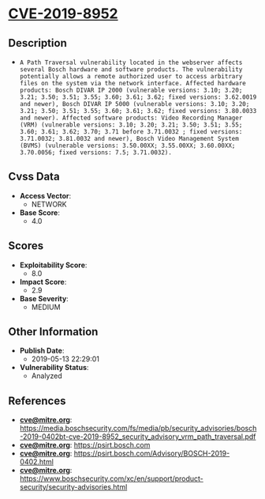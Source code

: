 
# [CVE-2019-8952](https://media.boschsecurity.com/fs/media/pb/security_advisories/bosch-2019-0402bt-cve-2019-8952_security_advisory_vrm_path_traversal.pdf)

## Description

- `A Path Traversal vulnerability located in the webserver affects several Bosch hardware and software products. The vulnerability potentially allows a remote authorized user to access arbitrary files on the system via the network interface. Affected hardware products: Bosch DIVAR IP 2000 (vulnerable versions: 3.10; 3.20; 3.21; 3.50; 3.51; 3.55; 3.60; 3.61; 3.62; fixed versions: 3.62.0019 and newer), Bosch DIVAR IP 5000 (vulnerable versions: 3.10; 3.20; 3.21; 3.50; 3.51; 3.55; 3.60; 3.61; 3.62; fixed versions: 3.80.0033 and newer). Affected software products: Video Recording Manager (VRM) (vulnerable versions: 3.10; 3.20; 3.21; 3.50; 3.51; 3.55; 3.60; 3.61; 3.62; 3.70; 3.71 before 3.71.0032 ; fixed versions: 3.71.0032; 3.81.0032 and newer), Bosch Video Management System (BVMS) (vulnerable versions: 3.50.00XX; 3.55.00XX; 3.60.00XX; 3.70.0056; fixed versions: 7.5; 3.71.0032).`

## Cvss Data

- **Access Vector**:
  - NETWORK
- **Base Score**:
  - 4.0

## Scores

- **Exploitability Score**:
  - 8.0
- **Impact Score**:
  - 2.9
- **Base Severity**:
  - MEDIUM

## Other Information

- **Publish Date**:
  - 2019-05-13 22:29:01
- **Vulnerability Status**:
  - Analyzed

## References

- **cve@mitre.org**: https://media.boschsecurity.com/fs/media/pb/security_advisories/bosch-2019-0402bt-cve-2019-8952_security_advisory_vrm_path_traversal.pdf
- **cve@mitre.org**: https://psirt.bosch.com
- **cve@mitre.org**: https://psirt.bosch.com/Advisory/BOSCH-2019-0402.html
- **cve@mitre.org**: https://www.boschsecurity.com/xc/en/support/product-security/security-advisories.html
